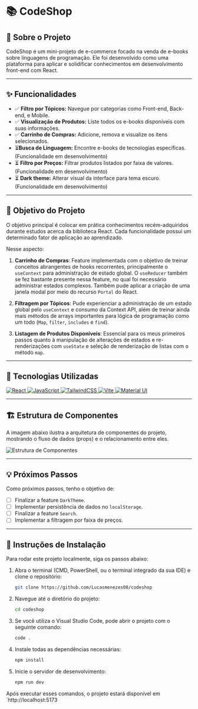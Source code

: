 # 📚 CodeShop



## 🛒 Sobre o Projeto

CodeShop é um mini-projeto de e-commerce focado na venda de e-books sobre linguagens de programação. Ele foi desenvolvido como uma plataforma para aplicar e solidificar conhecimentos em desenvolvimento front-end com React.

---

## ✨ Funcionalidades

-   ✅ **Filtro por Tópicos:** Navegue por categorias como Front-end, Back-end, e Mobile.
-   ✅ **Visualização de Produtos:** Liste todos os e-books disponíveis com suas informações.
-   ✅ **Carrinho de Compras:** Adicione, remova e visualize os itens selecionados.
-   ⏳**Busca de Linguagem:** Encontre e-books de tecnologias específicas. (Funcionalidade em desenvolvimento)
-   ⏳ **Filtro por Preços:** Filtrar produtos listados por faixa de valores. (Funcionalidade em desenvolvimento)
-   ⏳ **Dark theme:** Alterar visual da interface para tema escuro. (Funcionalidade em desenvolvimento)

---

## 🎯 Objetivo do Projeto

O objetivo principal é colocar em prática conhecimentos recém-adquiridos durante estudos acerca da biblioteca React. Cada funcionalidade possui um determinado fator de aplicação ao aprendizado.

Nesse aspecto:

1.  **Carrinho de Compras**: Feature implementada com o objetivo de treinar conceitos abrangentes de hooks recorrentes, principalmente o `useContext` para administração de estado global. O `useReducer` também se fez bastante presente nessa feature, no qual foi necessário administrar estados complexos. Também pude aplicar a criação de uma janela modal por meio do recurso `Portal` do React.

2.  **Filtragem por Tópicos**: Pude experienciar a administração de um estado global pelo `useContext` e consumo da Context API, além de treinar ainda mais métodos de arrays importantes para lógica de programação como um todo (`Map`, `filter`, `includes` e `find`).

3.  **Listagem de Produtos Disponíveis**: Essencial para os meus primeiros passos quanto à manipulação de alterações de estados e re-renderizações com `useState` e seleção de renderização de listas com o método `map`.

---

## 🚀 Tecnologias Utilizadas

<p align="left">
  <a href="https://react.dev/" target="_blank" rel="noreferrer"> 
    <img src="https://img.shields.io/badge/React-20232A?style=for-the-badge&logo=react&logoColor=61DAFB" alt="React"/>
  </a>
  <a href="https://developer.mozilla.org/en-US/docs/Web/JavaScript" target="_blank" rel="noreferrer"> 
    <img src="https://img.shields.io/badge/JavaScript-F7DF1E?style=for-the-badge&logo=javascript&logoColor=black" alt="JavaScript"/>
  </a>
  <a href="https://tailwindcss.com/" target="_blank" rel="noreferrer"> 
    <img src="https://img.shields.io/badge/Tailwind_CSS-38B2AC?style=for-the-badge&logo=tailwind-css&logoColor=white" alt="TailwindCSS"/>
  </a>
  <a href="https://vitejs.dev/" target="_blank" rel="noreferrer"> 
    <img src="https://img.shields.io/badge/Vite-646CFF?style=for-the-badge&logo=vite&logoColor=white" alt="Vite"/>
  </a>
  <a href="https://mui.com/" target="_blank" rel="noreferrer"> 
    <img src="https://img.shields.io/badge/Material--UI-0081CB?style=for-the-badge&logo=material-ui&logoColor=white" alt="Material UI"/>
  </a>
</p>

---

## 🏗️ Estrutura de Componentes

A imagem abaixo ilustra a arquitetura de componentes do projeto, mostrando o fluxo de dados (props) e o relacionamento entre eles.

![Estrutura de Componentes](./codeshop/src/assets/arvore_componentes_codeshop.excalidraw)

---

## 💡 Próximos Passos

Como próximos passos, tenho o objetivo de:

-   [ ] Finalizar a feature `DarkTheme`.
-   [ ] Implementar persistência de dados no `localStorage`.
-   [ ] Finalizar a feature `Search`.
-   [ ] Implementar a filtragem por faixa de preços.

---

## 🔧 Instruções de Instalação

Para rodar este projeto localmente, siga os passos abaixo:

1.  Abra o terminal (CMD, PowerShell, ou o terminal integrado da sua IDE) e clone o repositório:
    ```bash
    git clone https://github.com/Lucasmenezes08/codeshop
    ```

2.  Navegue até o diretório do projeto:
    ```bash
    cd codeshop
    ```

3.  Se você utiliza o Visual Studio Code, pode abrir o projeto com o seguinte comando:
    ```bash
    code .
    ```

4.  Instale todas as dependências necessárias:
    ```bash
    npm install
    ```

5.  Inicie o servidor de desenvolvimento:
    ```bash
    npm run dev
    ```

Após executar esses comandos, o projeto estará disponível em `http://localhost:5173